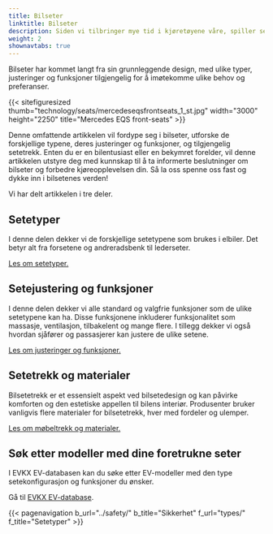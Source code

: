 ```yaml
---
title: Bilseter
linktitle: Bilseter
description: Siden vi tilbringer mye tid i kjøretøyene våre, spiller setene vi sitter i en avgjørende rolle for å gi komfort, støtte og sikkerhet under våre reiser.
weight: 2
shownavtabs: true
---
```

<!-- markdownlint-disable MD033 -->

Bilseter har kommet langt fra sin grunnleggende design, med ulike typer, justeringer og funksjoner tilgjengelig for å imøtekomme ulike behov og preferanser.

{{< sitefiguresized thumb="technology/seats/mercedeseqsfrontseats_1_st.jpg" width="3000" height="2250" title="Mercedes EQS front-seats" >}}

Denne omfattende artikkelen vil fordype seg i bilseter, utforske de forskjellige typene, deres justeringer og funksjoner, og tilgjengelig setetrekk. Enten du er en bilentusiast eller en bekymret forelder, vil denne artikkelen utstyre deg med kunnskap til å ta informerte beslutninger om bilseter og forbedre kjøreopplevelsen din. Så la oss spenne oss fast og dykke inn i bilsetenes verden!

Vi har delt artikkelen i tre deler.

## Setetyper

I denne delen dekker vi de forskjellige setetypene som brukes i elbiler. Det betyr alt fra forsetene og andreradsbenk til lederseter.

[Les om setetyper.](types/)

## Setejustering og funksjoner

I denne delen dekker vi alle standard og valgfrie funksjoner som de ulike setetypene kan ha. Disse funksjonene inkluderer funksjonalitet som massasje, ventilasjon, tilbakelent og mange flere. I tillegg dekker vi også hvordan sjåfører og passasjerer kan justere de ulike setene.

[Les om justeringer og funksjoner.](adjustment/)

## Setetrekk og materialer

Bilsetetrekk er et essensielt aspekt ved bilsetedesign og kan påvirke komforten og den estetiske appellen til bilens interiør. Produsenter bruker vanligvis flere materialer for bilsetetrekk, hver med fordeler og ulemper.

[Les om møbeltrekk og materialer.](materials/)

## Søk etter modeller med dine foretrukne seter

I EVKX EV-databasen kan du søke etter EV-modeller med den type setekonfigurasjon og funksjoner du ønsker.

Gå til [EVKX EV-database](../../evsearch/).

{{< pagenavigation b_url="../safety/" b_title="Sikkerhet" f_url="types/" f_title="Setetyper" >}}
